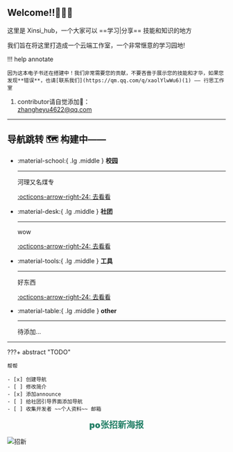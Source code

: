 
## Welcome!!🎁🎉🎉

这里是 Xinsi_hub，一个大家可以 ==学习|分享== 技能和知识的地方

我们旨在将这里打造成一个云端工作室，一个非常惬意的学习园地!


!!! help annotate

    因为这本电子书还在搭建中！我们非常需要您的贡献，不要吝啬于展示您的技能和才华，如果您发现**错误**，也请[联系我们](https://qm.qq.com/q/xaolYlwWu6)(1) —— 行思工作室

1.  contributor请自觉添加📮：<br> zhangheyu4622@qq.com <br> 


---

## 导航跳转 🗺️ 构建中——

<div class="grid cards" markdown>

-   :material-school:{ .lg .middle } __校园__

    ---

    河理又名煤专

    [:octicons-arrow-right-24: 去看看](./chapterGuide/campus.md)

-   :material-desk:{ .lg .middle } __社团__

    ---

    wow

    [:octicons-arrow-right-24: 去看看](./chapterGuide/studio.md)

-   :material-tools:{ .lg .middle } __工具__

    ---

    好东西

    [:octicons-arrow-right-24: 去看看](./chapterGuide/tool.md)

-   :material-table:{ .lg .middle } __other__

    ---

    待添加...

</div>

---

???+ abstract "TODO"

    帮帮

    - [x] 创建导航
    - [ ] 修改简介
    - [x] 添加announce
    - [ ] 给社团引导界面添加导航
    - [ ] 收集开发者 ~~个人资料~~ 邮箱

<center style="font-weight:900; font-size:20px; color:#248067">po张招新海报</center>

![招新](assets/index.html/psc.jpg)